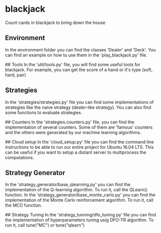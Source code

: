 # blackjack
Count cards in blackjack to bring down the house

## Environment
In the environment folder you can find the classes 'Dealer' and 'Deck'. You can find an example on how tu use them in the 'play_blackjack.py' file.

## Tools
In the 'util/tools.py' file, you will find some useful tools for blackjack. For example, you can get the score of a hand or it's type (soft, hard, pair)

## Strategies
In the 'strategies/strategies.py' file you can find some implementations of strategies like the naive strategy (dealer-like strategy). You can also find some functions to evaluate strategies.

## Counters
In the 'strategies.counters.py' file, you can find the implementation of several counters. Some of them are 'famous' counters and the others were generated by our machine learning algorithms.

## Cloud setup
In the 'cloud_setup.py' file you can find the command line instructions to be able to run our entire project for Ubuntu 16.04 LTS. This can be useful if you want to setup a distant server to multiprocess the computations.

## Strategy Generator
In the 'strategy_generator/base_qlearning.py' you can find the implementation of the Q-learning algorithm. To run it, call the QLearn() function.
In the 'strategy_generator/base_monte_carlo.py' you can find the implementation of the Monte Carlo reinforcement algorithm. To run it, call the MC() function.

## Strategy Tuning
In the 'strategy_tunning/dfo_tuning.py' file you can find the implementation of hyperparameters tuning usig DFO-TR algorithm. To run it, call tune("MC") or tune("qlearn")
